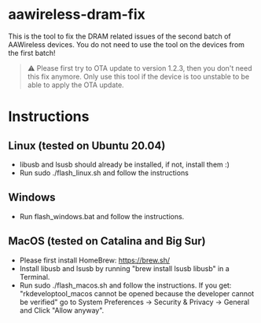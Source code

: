 # aawireless-dram-fix

This is the tool to fix the DRAM related issues of the second batch of AAWireless devices. You do not need to use the
tool on the devices from the first batch!

> :warning: Please first try to OTA update to version 1.2.3, then you don't need this fix anymore. Only use this tool if the device is too unstable to be able to apply the OTA update. 

# Instructions

## Linux (tested on Ubuntu 20.04)

- libusb and lsusb should already be installed, if not, install them :)
- Run sudo ./flash_linux.sh and follow the instructions

## Windows

- Run flash_windows.bat and follow the instructions.

## MacOS (tested on Catalina and Big Sur)

- Please first install HomeBrew: https://brew.sh/
- Install libusb and lsusb by running "brew install lsusb libusb" in a Terminal.
- Run sudo ./flash_macos.sh and follow the instructions. If you get: "rkdeveloptool_macos cannot be opened because the
  developer cannot be verified" go to System Preferences -> Security & Privacy -> General and Click "Allow anyway".
